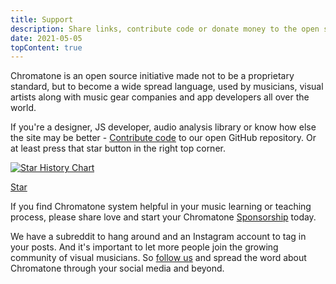 ```yaml
---
title: Support
description: Share links, contribute code or donate money to the open source development
date: 2021-05-05
topContent: true
---
```


<script setup>
import mapGlobe from './globe.vue'
import map from '#/db/map.yml'
const dots = map.cities.map(city=>city.coord)
</script>

<map-globe class="mb-8" :dots="dots" />

Chromatone is an open source initiative made not to be a proprietary standard, but to become a wide spread language, used by musicians, visual artists along with music gear companies and app developers all over the world.

If you're a designer, JS developer, audio analysis library or know how else the site may be better - [Contribute code](code/index) to our open GitHub repository. Or at least press that star button in the right top corner.

[![Star History Chart](https://api.star-history.com/svg?repos=chromatone/chromatone.center&type=Date)](https://star-history.com/#chromatone/chromatone.center&Date)

<a class="github-button" href="https://github.com/chromatone/chromatone.center" data-color-scheme="no-preference: light; light: light; dark: dark;" data-size="large" data-show-count="true" aria-label="Star chromatone/chromatone.center on GitHub">Star</a>

If you find Chromatone system helpful in your music learning or teaching process, please share love and start your Chromatone [Sponsorship](./sponsor/index) today.

We have a subreddit to hang around and an Instagram account to tag in your posts. And it's important to let more people join the growing community of visual musicians. So [follow us](./follow/index) and spread the word about Chromatone through your social media and beyond.
